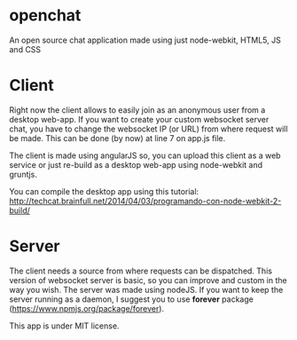 openchat
========

An open source chat application made using just node-webkit, HTML5, JS and CSS

# Client

Right now the client allows to easily join as an anonymous user from a desktop web-app. If you want to create your custom websocket server chat, you have to change the websocket IP (or URL) from where request will be made. This can be done (by now) at line 7 on app.js file.

The client is made using angularJS so, you can upload this client as a web service or just re-build as a desktop web-app using node-webkit and gruntjs.

You can compile the desktop app using this tutorial:
http://techcat.brainfull.net/2014/04/03/programando-con-node-webkit-2-build/

# Server

The client needs a source from where requests can be dispatched. This version of websocket server is basic,  so you can improve and custom in the way you wish. The server was made using nodeJS. If you want to keep the server running as a daemon, I suggest you to use **forever** package (https://www.npmjs.org/package/forever).

This app is under MIT license.


